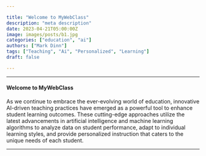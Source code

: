 ```yaml
---

title: "Welcome to MyWebClass"
description: "meta description"
date: 2023-04-21T05:00:00Z
image: images/posts/b1.jpg
categories: ["education", "ai"]
authors: ["Mark Dinn"]
tags: ["Teaching", "Ai", "Personalized", "Learning"]
draft: false

---
```


---

#### Welcome to MyWebClass

As we continue to embrace the ever-evolving world of education, innovative AI-driven teaching practices have emerged as a powerful tool to enhance student learning outcomes. These cutting-edge approaches utilize the latest advancements in artificial intelligence and machine learning algorithms to analyze data on student performance, adapt to individual learning styles, and provide personalized instruction that caters to the unique needs of each student.




---

